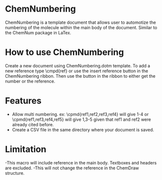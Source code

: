# ChemNumbering

ChemNumbering is a template document that allows user to automotize the numbering of the molecule within the main body of the document. 
Similar to the ChemNum package in LaTex.


# How to use ChemNumbering
Create a new document using ChemNumbering.dotm template. 
To add a new reference type \cmpd{ref} or use the insert reference button in the ChemNumbering ribbon.
Then use the button in the ribbon to either get the number or the reference. 


# Features
 - Allow multi numbering. ex: \cpmd{ref1,ref2,ref3,ref4} will give 1-4 or \cpmd{ref1,ref3,ref4,ref5} will give 1,3-5 given that ref1 and ref2 were already cited before.
 - Create a CSV file in the same directory where your document is saved.
 
 
# Limitation
-This macro will include reference in the main body. Textboxes and headers are excluded.
-This will not change the reference in the ChemDraw structure. 


